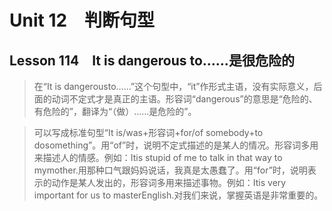 ﻿ # Unit 12　判断句型
 ## Lesson 114　It is dangerous to……是很危险的
 
> 在“It is dangerousto……”这个句型中，“it”作形式主语，没有实际意义，后面的动词不定式才是真正的主语。形容词“dangerous”的意思是“危险的、有危险的”，翻译为“（做）……是危险的”。

> 可以写成标准句型“It is/was+形容词+for/of somebody+to dosomething”。用“of”时，说明不定式描述的是某人的情况。形容词多用来描述人的情感。例如：Itis stupid of me to talk in that way to mymother.用那种口气跟妈妈说话，我真是太愚蠢了。用“for”时，说明表示的动作是某人发出的，形容词多用来描述事物。例如：Itis very important for us to masterEnglish.对我们来说，掌握英语是非常重要的。


 